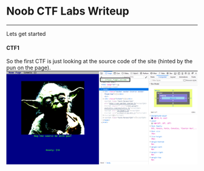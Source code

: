 # Noob CTF Labs Writeup 
 ---
 Lets get started
 #### CTF1
 So the first CTF is just looking at the source code of the site (hinted by the pun on the page). 
 ![CTF 1 Screenshot](ctf1.png?raw=true "CTF 1 Screenshot")
 
                                                                          
